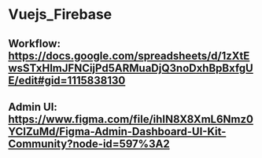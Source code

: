 # Vuejs_Firebase

## Workflow: https://docs.google.com/spreadsheets/d/1zXtEwsSTxHlmJFNCijPd5ARMuaDjQ3noDxhBpBxfgUE/edit#gid=1115838130

## Admin UI: https://www.figma.com/file/ihIN8X8XmL6Nmz0YCIZuMd/Figma-Admin-Dashboard-UI-Kit-Community?node-id=597%3A2
